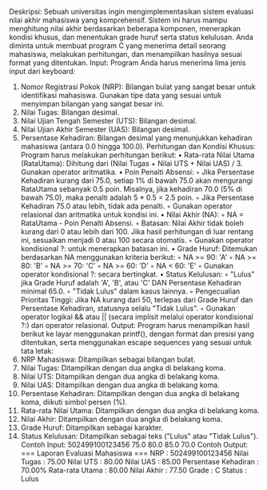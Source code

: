 Deskripsi: Sebuah universitas ingin mengimplementasikan sistem evaluasi nilai akhir mahasiswa yang komprehensif. Sistem ini harus mampu menghitung nilai akhir berdasarkan beberapa komponen, menerapkan kondisi khusus, dan menentukan grade huruf serta status kelulusan. Anda diminta untuk membuat program C yang menerima detail seorang mahasiswa, melakukan perhitungan, dan menampilkan hasilnya sesuai format yang ditentukan.
Input: Program Anda harus menerima lima jenis input dari keyboard:
1. Nomor Registrasi Pokok (NRP): Bilangan bulat yang sangat besar untuk identifikasi mahasiswa. Gunakan tipe data yang sesuai untuk menyimpan bilangan yang sangat besar ini.
2. Nilai Tugas: Bilangan desimal.
3. Nilai Ujian Tengah Semester (UTS): Bilangan desimal.
4. Nilai Ujian Akhir Semester (UAS): Bilangan desimal.
5. Persentase Kehadiran: Bilangan desimal yang menunjukkan kehadiran mahasiswa (antara 0.0 hingga 100.0).
Perhitungan dan Kondisi Khusus: Program harus melakukan perhitungan berikut:
• Rata-rata Nilai Utama (RataUtama): Dihitung dari (Nilai Tugas + Nilai UTS + Nilai UAS) / 3. Gunakan operator aritmatika.
• Poin Penalti Absensi:
    ◦ Jika Persentase Kehadiran kurang dari 75.0, setiap 1% di bawah 75.0 akan mengurangi RataUtama sebanyak 0.5 poin. Misalnya, jika kehadiran 70.0 (5% di bawah 75.0), maka penalti adalah 5 * 0.5 = 2.5 poin.
    ◦ Jika Persentase Kehadiran 75.0 atau lebih, tidak ada penalti.
    ◦ Gunakan operator relasional dan aritmatika untuk kondisi ini.
• Nilai Akhir (NA):
    ◦ NA = RataUtama - Poin Penalti Absensi.
    ◦ Batasan: Nilai Akhir tidak boleh kurang dari 0 atau lebih dari 100. Jika hasil perhitungan di luar rentang ini, sesuaikan menjadi 0 atau 100 secara otomatis.
    ◦ Gunakan operator kondisional ?: untuk menerapkan batasan ini.
• Grade Huruf: Ditemukan berdasarkan NA menggunakan kriteria berikut:
    ◦ NA >= 90: 'A'
    ◦ NA >= 80: 'B'
    ◦ NA >= 70: 'C'
    ◦ NA >= 60: 'D'
    ◦ NA < 60: 'E'
    ◦ Gunakan operator kondisional ?: secara bertingkat.
• Status Kelulusan:
    ◦ "Lulus" jika Grade Huruf adalah 'A', 'B', atau 'C' DAN Persentase Kehadiran minimal 65.0.
    ◦ "Tidak Lulus" dalam kasus lainnya.
    ◦ Pengecualian Prioritas Tinggi: Jika NA kurang dari 50, terlepas dari Grade Huruf dan Persentase Kehadiran, statusnya selalu "Tidak Lulus".
    ◦ Gunakan operator logikal && atau || (secara implisit melalui operator kondisional ?:) dan operator relasional.
Output: Program harus menampilkan hasil berikut ke layar menggunakan printf(), dengan format dan presisi yang ditentukan, serta menggunakan escape sequences yang sesuai untuk tata letak:
1. NRP Mahasiswa: Ditampilkan sebagai bilangan bulat.
2. Nilai Tugas: Ditampilkan dengan dua angka di belakang koma.
3. Nilai UTS: Ditampilkan dengan dua angka di belakang koma.
4. Nilai UAS: Ditampilkan dengan dua angka di belakang koma.
5. Persentase Kehadiran: Ditampilkan dengan dua angka di belakang koma, diikuti simbol persen (%).
6. Rata-rata Nilai Utama: Ditampilkan dengan dua angka di belakang koma.
7. Nilai Akhir: Ditampilkan dengan dua angka di belakang koma.
8. Grade Huruf: Ditampilkan sebagai karakter.
9. Status Kelulusan: Ditampilkan sebagai teks ("Lulus" atau "Tidak Lulus").
Contoh Input:
502499100123456
75.0
80.0
85.0
70.0
Contoh Output:
=== Laporan Evaluasi Mahasiswa ===
NRP                  : 502499100123456
Nilai Tugas          : 75.00
Nilai UTS            : 80.00
Nilai UAS            : 85.00
Persentase Kehadiran : 70.00%
Rata-rata Utama      : 80.00
Nilai Akhir          : 77.50
Grade                : C
Status               : Lulus
